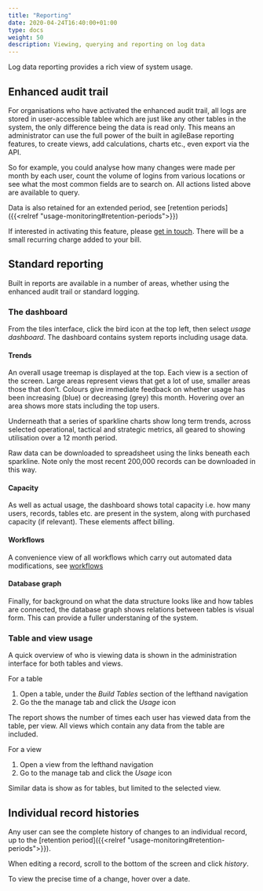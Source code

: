 ```yaml
---
title: "Reporting"
date: 2020-04-24T16:40:00+01:00
type: docs
weight: 50
description: Viewing, querying and reporting on log data
---
```

Log data reporting provides a rich view of system usage.

## Enhanced audit trail
For organisations who have activated the enhanced audit trail, all logs are stored in user-accessible tablee which are just like any other tables in the system, the only difference being the data is read only. This means an administrator can use the full power of the built in agileBase reporting features, to create views, add calculations, charts etc., even export via the API.

So for example, you could analyse how many changes were made per month by each user, count the volume of logins from various locations or see what the most common fields are to search on. All actions listed above are available to query.

Data is also retained for an extended period, see [retention periods]({{<relref "usage-monitoring#retention-periods">}})

If interested in activating this feature, please [get in touch](https://agilechilli.com/contact-us/). There will be a small recurring charge added to your bill.

## Standard reporting
Built in reports are available in a number of areas, whether using the enhanced audit trail or standard logging.

### The dashboard
From the tiles interface, click the bird icon at the top left, then select _usage dashboard_. The dashboard contains system reports including usage data.

#### Trends
An overall usage treemap is displayed at the top. Each view is a section of the screen. Large areas represent views that get a lot of use, smaller areas those that don’t. Colours give immediate feedback on whether usage has been increasing (blue) or decreasing (grey) this month. Hovering over an area shows more stats including the top users.

Underneath that a series of sparkline charts show long term trends, across selected operational, tactical and strategic metrics, all geared to showing utilisation over a 12 month period.

Raw data can be downloaded to spreadsheet using the links beneath each sparkline. Note only the most recent 200,000 records can be downloaded in this way.

#### Capacity
As well as actual usage, the dashboard shows total capacity i.e. how many users, records, tables etc. are present in the system, along with purchased capacity (if relevant). These elements affect billing.

#### Workflows
A convenience view of all workflows which carry out automated data modifications, see [workflows](https://todo.com)

#### Database graph
Finally, for background on what the data structure looks like and how tables are connected, the database graph shows relations between tables is visual form. This can provide a fuller understaning of the system.

### Table and view usage
A quick overview of who is viewing data is shown in the administration interface for both tables and views.

For a table
1. Open a table, under the _Build Tables_ section of the lefthand navigation
2. Go the the manage tab and click the _Usage_ icon

The report shows the number of times each user has viewed data from the table, per view. All views which contain any data from the table are included.

For a view
1. Open a view from the lefthand navigation
2. Go to the manage tab and click the _Usage_ icon

Similar data is show as for tables, but limited to the selected view.

## Individual record histories

Any user can see the complete history of changes to an individual record, up to the [retention period]({{<relref "usage-monitoring#retention-periods">}}).

When editing a record, scroll to the bottom of the screen and click _history_.

To view the precise time of a change, hover over a date.